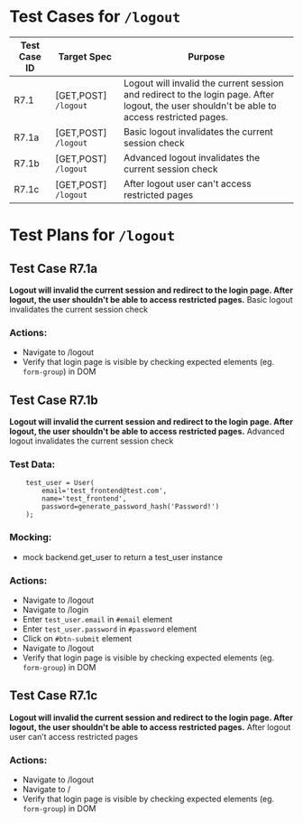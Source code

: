 # Test Cases for `/logout`

| Test Case ID | Target Spec          | Purpose                                                                                                                                      |
|--------------|----------------------|----------------------------------------------------------------------------------------------------------------------------------------------|
| R7.1         | [GET,POST] `/logout` | Logout will invalid the current session and redirect to the login page. After logout, the user shouldn't be able to access restricted pages. |
| R7.1a        | [GET,POST] `/logout` | Basic logout invalidates the current session check                                                                                           |
| R7.1b        | [GET,POST] `/logout` | Advanced logout invalidates the current session check                                                                                        |
| R7.1c        | [GET,POST] `/logout` | After logout user can't access restricted pages                                                                                              |

# Test Plans for `/logout`

## Test Case R7.1a
**Logout will invalid the current session and redirect to the login page. After logout, the user shouldn't be able to access restricted pages.**
Basic logout invalidates the current session check

### Actions:

- Navigate to /logout
- Verify that login page is visible by checking expected elements (eg. `form-group`) in DOM

## Test Case R7.1b
**Logout will invalid the current session and redirect to the login page. After logout, the user shouldn't be able to access restricted pages.**
Advanced logout invalidates the current session check

### Test Data:
```
    test_user = User(
        email='test_frontend@test.com',
        name='test_frontend',
        password=generate_password_hash('Password!')
    );
```
### Mocking:

- mock backend.get_user to return a test_user instance

### Actions:

- Navigate to /logout
- Navigate to /login
- Enter `test_user.email` in `#email` element
- Enter `test_user.password` in `#password` element
- Click on `#btn-submit` element
- Navigate to /logout
- Verify that login page is visible by checking expected elements (eg. `form-group`) in DOM 

## Test Case R7.1c
**Logout will invalid the current session and redirect to the login page. After logout, the user shouldn't be able to access restricted pages.**
After logout user can’t access restricted pages

### Actions:

- Navigate to /logout
- Navigate to /
- Verify that login page is visible by checking expected elements (eg. `form-group`) in DOM 